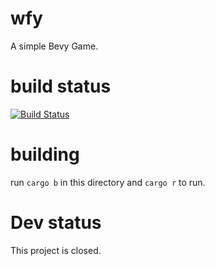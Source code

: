 # wfy
A simple Bevy Game.

# build status
[![Build Status](https://github.com/OtherUsr/wfy/workflows/CI/badge.svg)](https://github.com/OtherUsr/wfy/actions)

# building
run `cargo b` in this directory 
and 
`cargo r` to run.

# Dev status
This project is closed.

